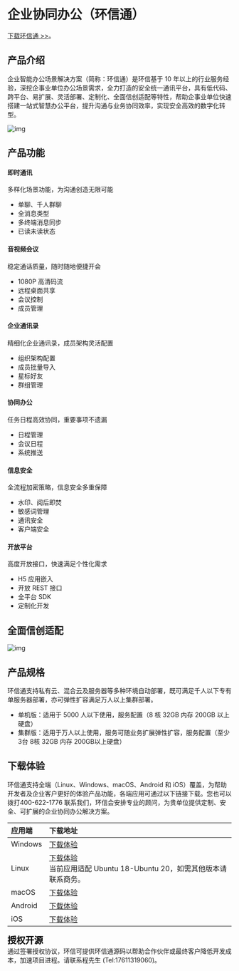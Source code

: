 ﻿# 企业协同办公（环信通）

<Toc />

[下载环信通 >>](#下载体验)。

## 产品介绍

企业智能办公场景解决方案（简称：环信通）是环信基于 10 年以上的行业服务经验，深挖企事业单位办公场景需求，全力打造的安全统一通讯平台，具有低代码、跨平台、易扩展、灵活部署、定制化、全面信创适配等特性，帮助企事业单位快速搭建一站式智慧办公平台，提升沟通与业务协同效率，实现安全高效的数字化转型。

![img](@static/images/privitization/uc_architecture.png)

## 产品功能

#### 即时通讯

多样化场景功能，为沟通创造无限可能
 - 单聊、千人群聊 
 - 全消息类型 
 - 多终端消息同步
 - 已读未读状态 

#### 音视频会议

稳定通话质量，随时随地便捷开会
 - 1080P 高清码流
 - 远程桌面共享
 - 会议控制
 - 成员管理

#### 企业通讯录

精细化企业通讯录，成员架构灵活配置
 - 组织架构配置
 - 成员批量导入
 - 星标好友
 - 群组管理
 
#### 协同办公

任务日程高效协同，重要事项不遗漏
 - 日程管理
 - 会议日程
 - 系统推送
 
#### 信息安全

全流程加密策略，信息安全多重保障
 - 水印、阅后即焚
 - 敏感词管理
 - 通讯安全
 - 客户端安全

#### 开放平台

高度开放接口，快速满足个性化需求
 - H5 应用嵌入
 - 开放 REST 接口
 - 全平台 SDK
 - 定制化开发

## 全面信创适配

![img](@static/images/privitization/uc_client.png)

## 产品规格

环信通支持私有云、混合云及服务器等多种环境自动部署，既可满足千人以下专有单服务器部署，亦可弹性扩容满足万人以上集群部署。

 - 单机版：适用于 5000 人以下使用，服务配置（8 核 32GB 内存 200GB 以上硬盘）
 - 集群版：适用于万人以上使用，服务可随业务扩展弹性扩容，服务配置（至少3台 8核 32GB 内存 200GB以上硬盘）

## 下载体验

环信通支持全端（Linux、Windows、macOS、Android 和 iOS）覆盖，为帮助开发者及企业客户更好的体验产品功能，各端应用可通过以下链接下载。您也可以拨打400-622-1776 联系我们，环信会安排专业的顾问，为贵单位提供定制、安全、可扩展的企业协同办公解决方案。

| 应用端 | 下载地址 |
| :------------------- | :----- |
| Windows | [下载体验](https://download-sdk.oss-cn-beijing.aliyuncs.com/mp/poc/win/%E7%8E%AF%E4%BF%A1%E9%80%9A.2.x.exe) |
| Linux | [下载体验](http://download-sdk.oss-cn-beijing.aliyuncs.com/mp/poc/linux/easemoboa_2.0.3-build0110_amd64.deb)<br/> 当前应用适配 Ubuntu 18-Ubuntu 20，如需其他版本请联系商务。|
| macOS | [下载体验](https://download-sdk.oss-cn-beijing.aliyuncs.com/mp/poc/mac/%E7%8E%AF%E4%BF%A1%E9%80%9A.2.x.dmg) |
| Android | [下载体验](https://download-sdk.oss-cn-beijing.aliyuncs.com/mp/poc/android/app-release.apk) |
| iOS | [下载体验](https://testflight.apple.com/join/j1ssvXm0)|

<span style="color:#000;font-weight:bold;font-size:20px;">授权开源</span><br>
<span>通过签署授权协议，环信可提供环信通源码以帮助合作伙伴或最终客户降低开发成本，加速项目进程。请联系程先生 (Tel:17611319060)。</span>
